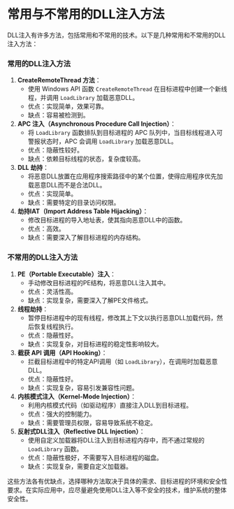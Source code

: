 # 常用与不常用的DLL注入方法

DLL注入有许多方法，包括常用和不常用的技术。以下是几种常用和不常用的DLL注入方法：

### 常用的DLL注入方法

1. **CreateRemoteThread 方法**：
   - 使用 Windows API 函数 `CreateRemoteThread` 在目标进程中创建一个新线程，并调用 `LoadLibrary` 加载恶意DLL。
   - 优点：实现简单，效果可靠。
   - 缺点：容易被检测到。
2. **APC 注入（Asynchronous Procedure Call Injection）**：
   - 将 `LoadLibrary` 函数排队到目标进程的 APC 队列中，当目标线程进入可警报状态时，APC 会调用 `LoadLibrary` 加载恶意DLL。
   - 优点：隐蔽性较好。
   - 缺点：依赖目标线程的状态，复杂度较高。
3. **DLL 劫持**：
   - 将恶意DLL放置在应用程序搜索路径中的某个位置，使得应用程序优先加载恶意DLL而不是合法DLL。
   - 优点：实现简单。
   - 缺点：需要特定的目录访问权限。
4. **劫持IAT（Import Address Table Hijacking）**：
   - 修改目标进程的导入地址表，使其指向恶意DLL中的函数。
   - 优点：高效。
   - 缺点：需要深入了解目标进程的内存结构。

### 不常用的DLL注入方法

1. **PE（Portable Executable）注入**：
   - 手动修改目标进程的PE结构，将恶意DLL注入其中。
   - 优点：灵活性高。
   - 缺点：实现复杂，需要深入了解PE文件格式。
2. **线程劫持**：
   - 暂停目标进程中的现有线程，修改其上下文以执行恶意DLL加载代码，然后恢复线程执行。
   - 优点：隐蔽性好。
   - 缺点：实现复杂，对目标进程的稳定性影响较大。
3. **截获 API 调用（API Hooking）**：
   - 拦截目标进程中的特定API调用（如 `LoadLibrary`），在调用时加载恶意DLL。
   - 优点：隐蔽性好。
   - 缺点：实现复杂，容易引发兼容性问题。
4. **内核模式注入（Kernel-Mode Injection）**：
   - 利用内核模式代码（如驱动程序）直接注入DLL到目标进程。
   - 优点：强大的控制能力。
   - 缺点：需要管理员权限，容易导致系统不稳定。
5. **反射式DLL注入（Reflective DLL Injection）**：
   - 使用自定义加载器将DLL注入到目标进程内存中，而不通过常规的 `LoadLibrary` 函数。
   - 优点：隐蔽性极好，不需要写入目标进程的磁盘。
   - 缺点：实现复杂，需要自定义加载器。

这些方法各有优缺点，选择哪种方法取决于具体的需求、目标进程的环境和安全性要求。在实际应用中，应尽量避免使用DLL注入等不安全的技术，维护系统的整体安全性。